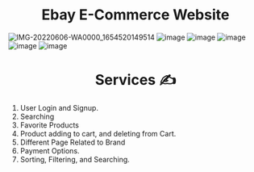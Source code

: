 <h1 align="center">  Ebay E-Commerce Website </h1>

![IMG-20220606-WA0000_1654520149514](https://miro.medium.com/max/630/1*ZDiCjNAtffkbZHwItMee1g.png)
![image](https://user-images.githubusercontent.com/42171178/192327495-569c6a29-d419-49d9-92f5-40d89c366b91.png)
![image](https://user-images.githubusercontent.com/42171178/192327679-caef779f-79fb-4a38-90fb-b1f36f4ba16a.png)
![image](https://user-images.githubusercontent.com/42171178/192327764-df483bb8-68ab-4e0f-a017-4a32592f4a0d.png)
![image](https://user-images.githubusercontent.com/42171178/192327860-33139127-9613-463c-97a1-8f556f81faa0.png)
![image](https://user-images.githubusercontent.com/42171178/192328048-9eb74966-30d3-4c6c-bbaa-1492fd306f55.png)


<h1 align="center"> Services ✍️ </h1>

 
<ol>
 <li> User Login and Signup. </li>
  <li> Searching </li>
  <li> Favorite Products </li>
  <li> Product adding to cart, and deleting from Cart. </li>
  <li> Different Page Related to Brand</li>
  <li> Payment Options. </li>
 <li> Sorting, Filtering, and Searching. </li>
 
 </ol>
 
 
